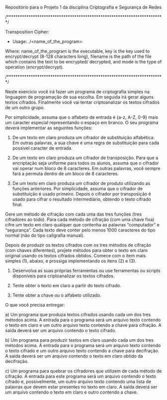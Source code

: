 Repositório para o Projeto 1 da disciplina Criptografia e Segurança de Redes

/************************************************************************/

Transposition Cipher:

- Usage: ./<name_of_the_program> <key> <filename> <mode>

Where: name_of_the_program is the executable, key is the key used to encrypt/decrypt (8-128 characters long), filename is the path of the file which contains the text to be encrypted/
decrypted, and mode is the type of operation (encrypt/decrypt). 


/************************************************************************/


Neste exercício você irá fazer um programa de criptografia simples na linguagem de
programação de sua escolha. Em seguida irá gerar alguns textos cifrados. Finalmente você vai
tentar criptoanalizar os textos cifrados de um outro grupo.

Por simplicidade, assuma que o alfabeto de entrada é {a-z, A-Z, 0-9} mais um caracter especial
representando o espaço em branco. O seu programa deverá implementar as seguintes funções:

1) De um texto em claro produza um cifrador de substituição alfabética. Em outras
palavras, a sua chave é uma regra de substituição para cada possivel caracter de entrada.

2) De um texto em claro produza um cifrador de transposição. Para que a encriptação seja
uniforme para todos os alunos, assuma que o cifrador vai operar num bloco de 8 caracteres.
Em outras palavras, você sempre fará a permuta dentro de um bloco de 8 caracteres.

3) De um texto em claro produza um cifrador de produto utilizando as funções anteriores.
Por simplicidade, assuma que o cifrador de substituição é usado primeiro. Depois o cifrador por
transposição é usado para cifrar o resultado intermediário, obtendo o texto cifrado final.

Gere um método de cifração com cada uma das tres funções (tres cifradores ao todo). Para cada método de
cifração (com uma chave fixa) cifre um texto em claro qualquer que contenha as palavras “computador” e
“segurança”. Cada texto deve conter pelo menos 1000 caracteres do tipo normal (não do tipo caligrafia manual).

Depois de produzir os textos cifrados com os tres métodos de cifração (com chaves diferentes),
projete métodos para obter o texto em claro original usando os textos cifrados obtidos. Comece
com o item mais simples (1), abaixo, e prossiga implementando os itens (2) e (3).

1) Desenvolva as suas próprias ferramentas ou use ferramentas ou scripts disponíveis para
criptoanalizar os textos cifrados.

2) Tente obter o texto em claro a partir do texto cifrado.

3) Tente obter a chave ou o alfabeto utilizado.

O que você precisa entregar:

a) Um programa que produza textos cifrados usando cada um dos tres métodos acima. A entrada
para o programa será um arquivo texto contendo o texto em claro e um outro arquivo texto
contendo a chave para cifração. A saída deverá ser um arquivo contendo o texto cifrado.

b) Um programa para produzir textos em claro usando cada um dos tres métodos acima. A
entrada para o programa será um arquivo texto contendo o texto cifrado e um outro
arquivo texto contendo a chave para decifração. A saída deverá ser um arquivo
contendo o texto em claro obtido da decifração.

c) Um programa para quebrar os cifradores que utilizem de cada método de cifração. A
entrada para este programa será um arquivo contendo o texto cifrado e, possivelmente, um
outro arquivo texto contendo uma lista de palavras que devem estar presentes no texto em
claro. A saída deverá ser um arquivo contendo o texto em claro e outro contendo a chave.